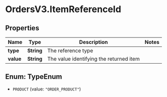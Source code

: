 # OrdersV3.ItemReferenceId

## Properties
Name | Type | Description | Notes
------------ | ------------- | ------------- | -------------
**type** | **String** | The reference type | 
**value** | **String** | The value identifying the returned item | 

<a name="TypeEnum"></a>
## Enum: TypeEnum

* `PRODUCT` (value: `"ORDER_PRODUCT"`)

